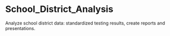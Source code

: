 # School_District_Analysis
Analyze school district data: standardized testing results, create reports and presentations.
